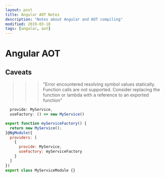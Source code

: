 ```yaml
---
layout: post
title: Angular AOT Notes
description: "Notes about Angular and AOT compiling"
modified: 2019-03-10
tags: [angular, aot]
---
```


# Angular AOT

## Caveats

>>> "Error encountered resolving symbol values statically. Function calls are not supported.
>>> Consider replacing the function or lambda with a reference to an exported function"

``` javascript
  provide: MyService,
  useFactory: () => new MyService()
```

``` javascript
export function myServiceFactory() {
  return new MyService();
}@NgModule({
  providers: [
    {
      provide: MyService,
      useFactory: myServiceFactory
    }
  ]
})
export class MyServiceModule {}

```